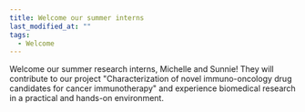 ```yaml
---
title: Welcome our summer interns
last_modified_at: ""
tags: 
  - Welcome
---
```


Welcome our summer research interns, Michelle and Sunnie! They will contribute to our project "Characterization of novel immuno-oncology drug candidates for cancer immunotherapy" and experience biomedical research in a practical and hands-on environment. 
